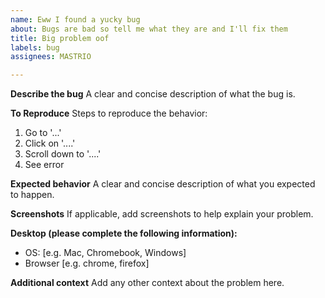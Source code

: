```yaml
---
name: Eww I found a yucky bug
about: Bugs are bad so tell me what they are and I'll fix them
title: Big problem oof
labels: bug
assignees: MASTRIO

---
```


**Describe the bug**
A clear and concise description of what the bug is.

**To Reproduce**
Steps to reproduce the behavior:
1. Go to '...'
2. Click on '....'
3. Scroll down to '....'
4. See error

**Expected behavior**
A clear and concise description of what you expected to happen.

**Screenshots**
If applicable, add screenshots to help explain your problem.

**Desktop (please complete the following information):**
 - OS: [e.g. Mac, Chromebook, Windows]
 - Browser [e.g. chrome, firefox]

**Additional context**
Add any other context about the problem here.
